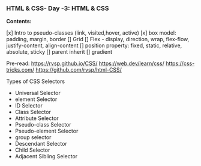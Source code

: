 ### HTML & CSS- Day -3: HTML & CSS

**Contents:**

[x] Intro to pseudo-classes (link, visited,hover, active)
[x] box model: padding, margin, border
[] Grid
[] Flex - display, direction, wrap, flex-flow, justify-content, align-content
[] position property: fixed, static, relative, absolute, sticky
[] parent inherit
[] gradient

Pre-read:
https://rvsp.github.io/CSS/
https://web.dev/learn/css/
https://css-tricks.com/
https://github.com/rvsp/html-CSS/

Types of CSS Selectors

- Universal Selector
- element Selector
- ID Selector
- Class Selector
- Attribute Selector
- Pseudo-class Selector
- Pseudo-element Selector
- group selector
- Descendant Selector
- Child Selector
- Adjacent Sibling Selector
